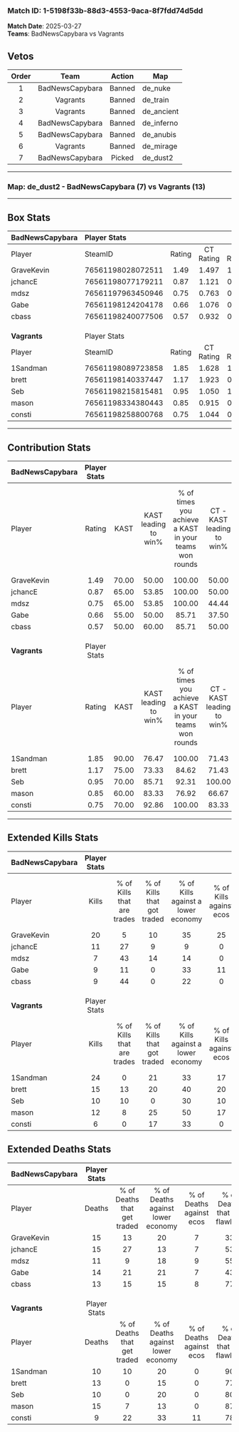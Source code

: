 ### Match ID: 1-5198f33b-88d3-4553-9aca-8f7fdd74d5dd  
**Match Date**: 2025-03-27  
**Teams**: BadNewsCapybara vs Vagrants  

## Vetos  

| Order | Team | Action | Map |
| :---: | :--: | :----: | --- |
| 1 | BadNewsCapybara | Banned | de_nuke |
| 2 | Vagrants | Banned | de_train |
| 3 | Vagrants | Banned | de_ancient |
| 4 | BadNewsCapybara | Banned | de_inferno |
| 5 | BadNewsCapybara | Banned | de_anubis |
| 6 | Vagrants | Banned | de_mirage |
| 7 | BadNewsCapybara | Picked | de_dust2 |

---  

### **Map**: de_dust2 - BadNewsCapybara (7) vs Vagrants (13)  
---  

## Box Stats  

| **BadNewsCapybara** | Player Stats      |        |           |          |       |       |       |         |        |      |     |
| :- | :- | :-: | :-: | :-: | :-: | :-: | :-: | :-: | :-: | :-: | :-: |
| Player              | SteamID           | Rating | CT Rating | T Rating | KAST  |  ADR  | Kills | Assists | Deaths | K/D  | HS% |
| GraveKevin          | 76561198028072511 |  1.49  |   1.497   |  1.640   | 70.00 | 131.6 |  20   |    7    |   15   | 1.33 | 75  |
| jchancE             | 76561198077179211 |  0.87  |   1.121   |  0.751   | 65.00 | 71.9  |  11   |    5    |   15   | 0.73 | 54  |
| mdsz                | 76561197963450946 |  0.75  |   0.763   |  0.817   | 65.00 | 55.8  |   7   |    5    |   11   | 0.64 | 85  |
| Gabe                | 76561198124204178 |  0.66  |   1.076   |  0.334   | 55.00 | 51.4  |   9   |    4    |   14   | 0.64 | 55  |
| cbass               | 76561198240077506 |  0.57  |   0.932   |  0.169   | 50.00 | 31.2  |   9   |    1    |   13   | 0.69 | 22  |
|                     |                   |        |           |          |       |       |       |         |        |      |     |
|                     |                   |        |           |          |       |       |       |         |        |      |     |
|                     |                   |        |           |          |       |       |       |         |        |      |     |
| **Vagrants**        | Player Stats      |        |           |          |       |       |       |         |        |      |     |
| Player              | SteamID           | Rating | CT Rating | T Rating | KAST  |  ADR  | Kills | Assists | Deaths | K/D  | HS% |
| 1Sandman            | 76561198089723858 |  1.85  |   1.628   |  1.990   | 90.00 | 112.7 |  24   |    1    |   10   | 2.40 | 54  |
| brett               | 76561198140337447 |  1.17  |   1.923   |  0.660   | 75.00 | 74.8  |  15   |    3    |   13   | 1.15 | 60  |
| Seb                 | 76561198215815481 |  0.95  |   1.050   |  1.023   | 70.00 | 61.7  |  10   |    2    |   10   | 1.00 | 60  |
| mason               | 76561198334380443 |  0.85  |   0.915   |  0.801   | 60.00 | 68.2  |  12   |    2    |   15   | 0.80 | 58  |
| consti              | 76561198258800768 |  0.75  |   1.044   |  0.650   | 70.00 | 46.1  |   6   |    3    |   9    | 0.67 | 66  |
---  

## Contribution Stats  

| **BadNewsCapybara** | Player Stats |       |                      |                                                        |                           |                                                             |                          |                                                            |
| :- | :-: | :-: | :-: | :-: | :-: | :-: | :-: | :-: |
| Player              |    Rating    | KAST  | KAST leading to win% | % of times you achieve a KAST in your teams won rounds | CT - KAST leading to win% | CT - % of times you achieve a KAST in your teams won rounds | T - KAST leading to win% | T - % of times you achieve a KAST in your teams won rounds |
| GraveKevin          |     1.49     | 70.00 |        50.00         |                         100.00                         |           50.00           |                           100.00                            |          50.00           |                           100.00                           |
| jchancE             |     0.87     | 65.00 |        53.85         |                         100.00                         |           50.00           |                           100.00                            |          60.00           |                           100.00                           |
| mdsz                |     0.75     | 65.00 |        53.85         |                         100.00                         |           44.44           |                           100.00                            |          75.00           |                           100.00                           |
| Gabe                |     0.66     | 55.00 |        50.00         |                         85.71                          |           37.50           |                            75.00                            |          75.00           |                           100.00                           |
| cbass               |     0.57     | 50.00 |        60.00         |                         85.71                          |           50.00           |                           100.00                            |          100.00          |                           66.67                            |
|                     |              |       |                      |                                                        |                           |                                                             |                          |                                                            |
|                     |              |       |                      |                                                        |                           |                                                             |                          |                                                            |
|                     |              |       |                      |                                                        |                           |                                                             |                          |                                                            |
| **Vagrants**        | Player Stats |       |                      |                                                        |                           |                                                             |                          |                                                            |
| Player              |    Rating    | KAST  | KAST leading to win% | % of times you achieve a KAST in your teams won rounds | CT - KAST leading to win% | CT - % of times you achieve a KAST in your teams won rounds | T - KAST leading to win% | T - % of times you achieve a KAST in your teams won rounds |
| 1Sandman            |     1.85     | 90.00 |        76.47         |                         100.00                         |           71.43           |                           100.00                            |          80.00           |                           100.00                           |
| brett               |     1.17     | 75.00 |        73.33         |                         84.62                          |           71.43           |                           100.00                            |          75.00           |                           75.00                            |
| Seb                 |     0.95     | 70.00 |        85.71         |                         92.31                          |          100.00           |                           100.00                            |          77.78           |                           87.50                            |
| mason               |     0.85     | 60.00 |        83.33         |                         76.92                          |           66.67           |                            80.00                            |          100.00          |                           75.00                            |
| consti              |     0.75     | 70.00 |        92.86         |                         100.00                         |           83.33           |                           100.00                            |          100.00          |                           100.00                           |
---  

## Extended Kills Stats  

| **BadNewsCapybara** | Player Stats |                            |                            |                                    |                         |                              |                                 |                                       |                    |           |
| :- | :-: | :-: | :-: | :-: | :-: | :-: | :-: | :-: | :-: | :-: |
| Player              |    Kills     | % of Kills that are trades | % of Kills that got traded | % of Kills against a lower economy | % of Kills against ecos | % of Kills that are flawless | % of Kills that are close duels | % of Kills that are assisted by flash | Pistol Round Kills | AWP Kills |
| GraveKevin          |      20      |             5              |             10             |                 35                 |           25            |              85              |               10                |                   0                   |         0          |     4     |
| jchancE             |      11      |             27             |             9              |                 9                  |            0            |             100              |                0                |                   0                   |         4          |     4     |
| mdsz                |      7       |             43             |             14             |                 14                 |            0            |              29              |               14                |                  14                   |         0          |     2     |
| Gabe                |      9       |             11             |             0              |                 33                 |           11            |              89              |                0                |                   0                   |         0          |     0     |
| cbass               |      9       |             44             |             0              |                 22                 |            0            |              78              |               11                |                   0                   |         0          |     0     |
|                     |              |                            |                            |                                    |                         |                              |                                 |                                       |                    |           |
|                     |              |                            |                            |                                    |                         |                              |                                 |                                       |                    |           |
|                     |              |                            |                            |                                    |                         |                              |                                 |                                       |                    |           |
| **Vagrants**        | Player Stats |                            |                            |                                    |                         |                              |                                 |                                       |                    |           |
| Player              |    Kills     | % of Kills that are trades | % of Kills that got traded | % of Kills against a lower economy | % of Kills against ecos | % of Kills that are flawless | % of Kills that are close duels | % of Kills that are assisted by flash | Pistol Round Kills | AWP Kills |
| 1Sandman            |      24      |             0              |             21             |                 33                 |           17            |              46              |               17                |                   4                   |         1          |     1     |
| brett               |      15      |             13             |             20             |                 40                 |           20            |              53              |                7                |                   0                   |         0          |     1     |
| Seb                 |      10      |             10             |             0              |                 30                 |           10            |              80              |               20                |                   0                   |         0          |     0     |
| mason               |      12      |             8              |             25             |                 50                 |           17            |              42              |                8                |                   0                   |         0          |     1     |
| consti              |      6       |             0              |             17             |                 33                 |            0            |              67              |               17                |                   0                   |         2          |     0     |
## Extended Deaths Stats  

| **BadNewsCapybara** | Player Stats |                             |                                   |                          |                               |                            |                           |               |
| :- | :-: | :-: | :-: | :-: | :-: | :-: | :-: | :-: |
| Player              |    Deaths    | % of Deaths that get traded | % of Deaths against lower economy | % of Deaths against ecos | % of Deaths that are flawless | % of Deaths that are close | % of Deaths while blinded | Deaths to AWP |
| GraveKevin          |      15      |             13              |                20                 |            7             |              33               |             33             |             0             |       1       |
| jchancE             |      15      |             27              |                13                 |            7             |              53               |             13             |             0             |       1       |
| mdsz                |      11      |              9              |                18                 |            9             |              55               |             0              |             9             |       1       |
| Gabe                |      14      |             21              |                21                 |            7             |              43               |             14             |             0             |       0       |
| cbass               |      13      |             15              |                15                 |            8             |              77               |             0              |             0             |       0       |
|                     |              |                             |                                   |                          |                               |                            |                           |               |
|                     |              |                             |                                   |                          |                               |                            |                           |               |
|                     |              |                             |                                   |                          |                               |                            |                           |               |
| **Vagrants**        | Player Stats |                             |                                   |                          |                               |                            |                           |               |
| Player              |    Deaths    | % of Deaths that get traded | % of Deaths against lower economy | % of Deaths against ecos | % of Deaths that are flawless | % of Deaths that are close | % of Deaths while blinded | Deaths to AWP |
| 1Sandman            |      10      |             10              |                20                 |            0             |              90               |             0              |             0             |       0       |
| brett               |      13      |              0              |                15                 |            0             |              77               |             8              |             0             |       2       |
| Seb                 |      10      |              0              |                20                 |            0             |              80               |             20             |            10             |       0       |
| mason               |      15      |              7              |                13                 |            0             |              87               |             7              |             0             |       2       |
| consti              |      9       |             22              |                33                 |            11            |              78               |             0              |             0             |       0       |
